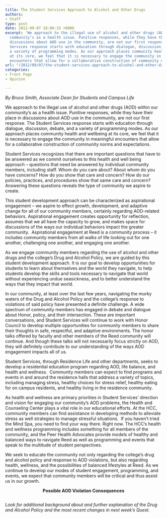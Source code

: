 ```yaml
---
title: The Student Services Approach to Alcohol and Other Drugs
authors:
- Staff
type: post
date: 2012-09-07 18:00:33 +0000
excerpt: 'We approach to the illegal use of alcohol and other drugs (AOD) within our
  community’s as a health issue. Punitive responses, while they have their place in
  discussions about AOD use in the community, are not our first response. The Student
  Services response starts with education through dialogue, discussion, debate, and
  a variety of programming modes. As our approach places community health and wellbeing
  at its core, we feel that it is necessary to engage the community in meaningful
  encounters that allow for a collaborative construction of community norms and expectations. '
url: "/2012/09/07/the-student-services-approach-to-alcohol-and-other-drugs/"
categories:
- Front Page
- Opinion

---
```

_By Bruce Smith, Associate Dean for Students and Campus Life_

We approach to the illegal use of alcohol and other drugs (AOD) within our community’s as a health issue. Punitive responses, while they have their place in discussions about AOD use in the community, are not our first response. The Student Services response starts with education through dialogue, discussion, debate, and a variety of programming modes. As our approach places community health and wellbeing at its core, we feel that it is necessary to engage the community in meaningful encounters that allow for a collaborative construction of community norms and expectations.

Student Services recognizes that there are important questions that have to be answered as we commit ourselves to this health and well being approach – questions that need be answered by individual community members, including staff. Whom do you care about? About whom do you have concerns? How do you show that care and concern? How do our policies, practices, and procedures show that same care and concern?  Answering these questions reveals the type of community we aspire to create.

This student development approach can be characterized as aspirational engagement – we aspire to effect growth, development, and adaptive change for all of our community members, certainly regarding AOD-related behaviors. Aspirational engagement creates opportunity for reflection, assumes that we all have the capacity to grow, and makes space for discussions of the ways our individual behaviors impact the greater community.  Aspirational engagement at Reed is a community process – it includes community members from all walks of life looking out for one another, challenging one another, and engaging one another.

As we engage community members regarding the use of alcohol and other drugs and the college’s Drug and Alcohol Policy, we are guided by this student development approach. It is our goal to develop opportunities for students to learn about themselves and the world they navigate, to help students develop the skills and tools necessary to navigate that world without experiencing undue seasickness, and to better understand the ways that they impact that world.

In our community, at least over the last few years, navigating the murky waters of the Drug and Alcohol Policy and the college’s response to violations of said policy have presented a definite challenge. A wide spectrum of community members has engaged in debate and dialogue about Honor, policy, and their intersection. These are important conversations, and Student Services will continue to work with Honor Council to develop multiple opportunities for community members to share their thoughts in safe, respectful, and adaptive environments. The honor talks offered by faculty and other members of the Reed community will continue. And though these talks will not necessarily focus strictly on AOD, they will definitely contribute to our understanding of the ways AOD engagement impacts all of us.

Student Services, through Residence Life and other departments, seeks to develop a residential education program regarding AOD, life balance, and health and wellness.  Community members can expect to find programs and events in and around the residence halls that address a variety of topics, including managing stress, healthy choices for stress relief, healthy eating for on campus residents, and healthy living in the residence community.

As health and wellness are primary priorities in Student Services’ direction and vision for engaging our community’s AOD problems, the Health and Counseling Center plays a vital role in our educational efforts. At the HCC, community members can find assistance in developing methods to alleviate stress as well strategies to manage stressful situations.  If you haven’t tried the Mind Spa, you need to find your way there. Right now. The HCC’s health and wellness programming includes something for all members of the community, and the Peer Health Advocates provide models of healthy and balanced ways to navigate Reed as well as programming and events that speak to the multitude of student perspectives.

We seek to educate the community not only regarding the college’s drug and alcohol policy and response to AOD violations, but also regarding health, wellness, and the possibilities of balanced lifestyles at Reed. As we continue to develop our modes of student engagement, programming, and events, we expect that community members will be critical and thus assist us in our growth.

<p style="text-align: center;">
  <strong>Possible AOD Violation Consequences</strong>
</p>

<a href="http://www.reedquest.org/2012/09/the-student-services-approach-to-alcohol-and-other-drugs/aod-table/" rel="attachment wp-att-1564"><img class="aligncenter size-full wp-image-1564" title="AOD table" src="https://i2.wp.com/www.reedquest.org/wp-content/uploads/2012/09/AOD-table.png?resize=522%2C557" alt="" data-recalc-dims="1" /></a>

_Look for additional background about and further explanation of the Drug and Alcohol Policy and the most recent changes in next week&#8217;s Quest._
